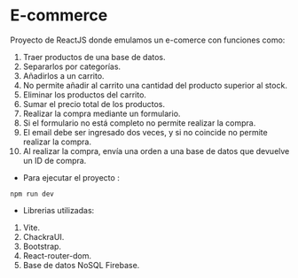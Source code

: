 # E-commerce

Proyecto de ReactJS donde emulamos un e-comerce con funciones como:

1. Traer productos de una base de datos.
1. Separarlos por categorías.
1. Añadirlos a un carrito.
1. No permite añadir al carrito una cantidad del producto superior al stock.
1. Eliminar los productos del carrito.
1. Sumar el precio total de los productos.
1. Realizar la compra mediante un formulario.
1. Si el formulario no está completo no permite realizar la compra.
1. El email debe ser ingresado dos veces, y si no coincide no permite realizar la compra.
1. Al realizar la compra, envía una orden a una base de datos que devuelve un ID de compra.


* Para ejecutar el proyecto :

```
npm run dev
```



* Librerias utilizadas:

1. Vite.
1. ChackraUI.
1. Bootstrap.
1. React-router-dom.
1. Base de datos NoSQL Firebase.